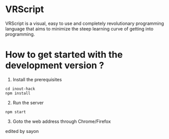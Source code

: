 # VRScript

VRScript is a visual, easy to use and completely revolutionary programming language that aims to minimize the steep learning curve of getting into programming.


# How to get started with the development version ?

1. Install the prerequisites

```git clone https://github.com/satyamtg/inout-hack.git
cd inout-hack
npm install
```

2. Run the server

`npm start`

3. Goto the web address through Chrome/Firefox

edited by sayon
